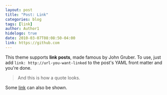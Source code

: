 ```yaml
---
layout: post
title: "Post: Link"
categories: blog
tags: [link]
author: Author1
hidelogo: true
date: 2010-03-07T08:08:50-04:00
link: https://github.com
---
```


This theme supports **link posts**, made famous by John Gruber. To use, just add `link: http://url-you-want-linked` to the post's YAML front matter and you're done.

> And this is how a quote looks.

Some [link](#) can also be shown.